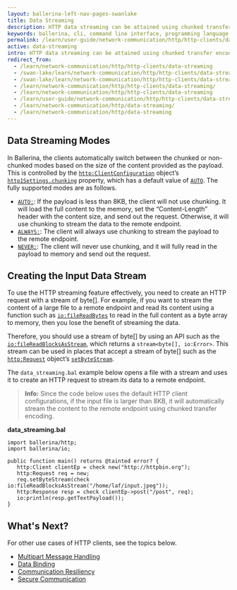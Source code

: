 ```yaml
---
layout: ballerina-left-nav-pages-swanlake
title: Data Streaming
description: HTTP data streaming can be attained using chunked transfer encoding.
keywords: ballerina, cli, command line interface, programming language
permalink: /learn/user-guide/network-communication/http/http-clients/data-streaming/
active: data-streaming
intro: HTTP data streaming can be attained using chunked transfer encoding.  
redirect_from:
  - /learn/network-communication/http/http-clients/data-streaming
  - /swan-lake/learn/network-communication/http/http-clients/data-streaming/
  - /swan-lake/learn/network-communication/http/http-clients/data-streaming
  - /learn/network-communication/http/http-clients/data-streaming/
  - /learn/network-communication/http/http-clients/data-streaming
  - /learn/user-guide/network-communication/http/http-clients/data-streaming
  - /learn/network-communication/http/data-streaming/
  - /learn/network-communication/http/data-streaming
---
```


## Data Streaming Modes

In Ballerina, the clients automatically switch between the chunked or non-chunked modes based on the size of the content provided as the payload. This is controlled by the [`http:ClientConfiguration`](https://docs.central.ballerina.io/ballerina/http/latest/records/ClientConfiguration) object’s [`http1Settings.chunking`](https://docs.central.ballerina.io/ballerina/http/latest/records/ClientHttp1Settings) property, which has a default value of [`AUTO`](https://docs.central.ballerina.io/ballerina/http/latest/constants#CHUNKING_AUTO). The fully supported modes are as follows.

- [`AUTO:`](https://docs.central.ballerina.io/ballerina/http/latest/constants#CHUNKING_AUTO): If the payload is less than 8KB, the client will not use chunking. It will load the full content to the memory, set the “Content-Length” header with the content size, and send out the request. Otherwise, it will use chunking to stream the data to the remote endpoint. 
- [`ALWAYS:`](https://docs.central.ballerina.io/ballerina/http/latest/constants#CHUNKING_ALWAYS): The client will always use chunking to stream the payload to the remote endpoint. 
- [`NEVER:`](https://docs.central.ballerina.io/ballerina/http/latest/constants#CHUNKING_NEVER): The client will never use chunking, and it will fully read in the payload to memory and send out the request. 

## Creating the Input Data Stream

To use the HTTP streaming feature effectively, you need to create an HTTP request with a stream of byte[]. For example, if you want to stream the content of a large file to a remote endpoint and read its content using a function such as [`io:fileReadBytes`](https://docs.central.ballerina.io/ballerina/io/latest/functions#fileReadBytes) to read in the full content as a byte array to memory, then you lose the benefit of streaming the data. 

Therefore, you should use a stream of byte[] by using an API such as the [`io:fileReadBlocksAsStream`](https://docs.central.ballerina.io/ballerina/io/latest/functions#fileReadBlocksAsStream), which returns a `stream<byte[], io:Error>`. This stream can be used in places that accept a stream of byte[] such as the [`http:Request`](https://docs.central.ballerina.io/ballerina/http/latest/classes/Request) object’s [`setByteStream`](https://docs.central.ballerina.io/ballerina/http/latest/classes/Request#setByteStream). 

The `data_streaming.bal` example below opens a file with a stream and uses it to create an HTTP request to stream its data to a remote endpoint.

>**Info:** Since the code below uses the default HTTP client configurations, if the input file is larger than 8KB, it will automatically stream the content to the remote endpoint using chunked transfer encoding. 

**data_streaming.bal**

```ballerina
import ballerina/http;
import ballerina/io;
 
public function main() returns @tainted error? {
   http:Client clientEp = check new("http://httpbin.org");
   http:Request req = new;
   req.setByteStream(check io:fileReadBlocksAsStream("/home/laf/input.jpeg"));
   http:Response resp = check clientEp->post("/post", req);
   io:println(resp.getTextPayload());
}
```

## What's Next?

For other use cases of HTTP clients, see the topics below.
- [Multipart Message Handling](/learn/network-communication/http/multipart-message-handling)
- [Data Binding](/learn/network-communication/http/data-binding)
- [Communication Resiliency](/learn/network-communication/http/communication-resiliency)
- [Secure Communication](/learn/network-communication/http/secure-communication)

<style> #tree-expand-all, #tree-collapse-all, .cTocElements {display:none;} .cGitButtonContainer {padding-left: 40px;} </style>
